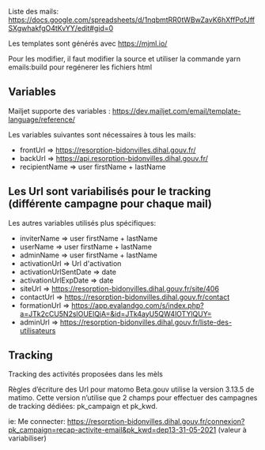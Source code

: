 Liste des mails: https://docs.google.com/spreadsheets/d/1nqbmtRR0tWBwZavK6hXffPofJffSXgwhakfgO4tKvYY/edit#gid=0

Les templates sont générés avec https://mjml.io/

Pour les modifier, il faut modifier la source et utiliser la commande yarn emails:build pour regénerer les fichiers html

## Variables

Mailjet supporte des variables : https://dev.mailjet.com/email/template-language/reference/

Les variables suivantes sont nécessaires à tous les mails:  
- frontUrl => https://resorption-bidonvilles.dihal.gouv.fr/  
- backUrl => https://api.resorption-bidonvilles.dihal.gouv.fr/  
- recipientName => user firstName + lastName

## Les Url sont variabilisés pour le tracking (différente campagne pour chaque mail)

Les autres variables utilisés plus spécifiques:

- inviterName => user firstName + lastName
- userName => user firstName + lastName
- adminName => user firstName + lastName
- activationUrl => Url d'activation  
- activationUrlSentDate => date 
- activationUrlExpDate => date
- siteUrl => https://resorption-bidonvilles.dihal.gouv.fr/site/406
- contactUrl => https://resorption-bidonvilles.dihal.gouv.fr/contact  
- formationUrl => https://app.evalandgo.com/s/index.php?a=JTk2cCU5N2slOUElQjA=&id=JTk4ayU5QW4lOTYlQUY=
- adminUrl => https://resorption-bidonvilles.dihal.gouv.fr/liste-des-utilisateurs

## Tracking 

Tracking des activités proposées dans les mèls

Règles d’écriture des Url pour matomo
Beta.gouv utilise la version 3.13.5 de matimo.
Cette version n’utilise que 2 champs pour effectuer des campagnes de tracking dédiées: pk_campaign et pk_kwd.

ie: Me connecter: https://resorption-bidonvilles.dihal.gouv.fr/connexion?pk_campaign=recap-activite-email&pk_kwd=dep13-31-05-2021 (valeur à variabiliser) 




 